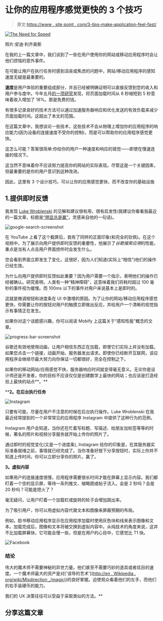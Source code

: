 # 让你的应用程序感觉更快的 3 个技巧

> 原文:[https://www . site point . com/3-tips-make-application-feel-fast/](https://www.sitepoint.com/3-tips-make-application-feel-faster/)

[![The Need for Speed](../Images/2c5140f0aa7f5f7fbf207369db615922.png)](https://www.flickr.com/photos/andilicious/3946743121/)

照片:安迪·利齐奥斯

在我的上一篇文章中，我们谈到了一些在用户使用你的网站或移动应用程序时会让他们烦恼的意外事件。

在可能让用户在执行任务时感到沮丧或焦虑的问题中，网站/移动应用程序的感知速度无疑是最重要的。

**速度**是用户体验的重要组成部分，并且已经被明确证明可以直接反馈到您的收入和用户参与度中。今年五月[的一项研究](http://www.portent.com/blog/internet-marketing/research-site-speed-hurting-everyones-revenue.htm)发现，将页面加载时间从 8 秒缩短到 5 秒意味着收入增加了 18%。那是免费的钱。

有很多记录良好的技术方法可以通过加速服务器响应和优化发送的有效负载来减少页面加载时间。这超出了本文的范围。

在这篇文章中，我想谈论一些技术，这些技术不会从物理上增加你的应用程序的响应能力(因为设备的连接速度不受你的控制)，而是可以帮助你的应用程序感觉更快。

这怎么可能？答案很简单:你给你的用户一种速度和响应的错觉——即使在慢速连接的情况下。

这当然不意味着你不应该努力提高你的网站的实际表现。尽管这是一个关键因素，但最重要的是你的用户意识到这种改进。

因此，这里有 3 个设计技巧，可以让你的应用感觉更快，而不改变你的基础设施

## 1.提供即时反馈

我发现 [Luke Wroblenski](https://twitter.com/lukew) 的见解和建议很有用，很有启发性(我建议你看看我最近的一篇文章，标题是[“明显总是赢”](https://www.sitepoint.com/obvious-design-always-wins/)，灵感来自他的一句话)。

![google-search-screenshot](../Images/d19db0a5263742f2bdb4a1c38219f44e.png)

在 YouTube 上看了这个截屏后，我有了同样的正面印象(和完全的钦佩)。在这个视频中，为了展示向用户提供即时反馈的重要性，他展示了*谷歌搜索应用*的性能，重点是当有人点击用户界面控件时会发生什么。

您会看到界面立即发生了变化，这很好，因为人们知道(实际上“相信”)他们的操作已经生效。

为什么向用户提供即时反馈如此重要？因为用户需要一个指示，表明他们的操作已经被确认。研究表明，人类有一种“精神障碍”，这意味着我们将耗时超过 100 毫秒的事件视为缓慢。而 100ms 以下的事件对用户来说基本上是即时的。

这就是微调按钮和进度条在 UI 中激增的原因。为了让你的网站/移动应用程序感觉更快，你需要让你的按钮对用户的触摸立即做出反应，并给用户一个清晰的视觉指示有事情正在发生。

如果你对这个话题感兴趣，你可以阅读 Mobify 上这篇关于“感知性能”概念的文章。

![progress-bar-screenshot](../Images/4192dc7c0dd88fb0dc6c0c37db299e77.png)

谷歌还有效地使用动画，让用户相信东西正在加载，即使它们实际上并没有加载。如果您点击一个链接，动画开始，服务器发出请求。即使你已经断开互联网，该应用程序会继续尽最大努力向你保证一切都很好，完全在控制之下。

如果你的移动网站/应用感觉不快，服务器响应时间就变得毫无意义。无论你是设计师还是开发者，你的目标不应该仅仅是创建数学上最快的网站；也应该是打造经验上最快的站点**。**

 ****2。在后台执行任务**

![Instagram](../Images/41d9ee814f6d8c6fec69320fc625237d.png)

只要有可能，尽量在用户不注意的时候在后台执行操作。Luke Wroblenski 在我最近经常提到的一个非常常见的应用程序 Instagram 中提供了这种行为的范例。

Instagram 用户会知道，当你还在忙着写标题、写描述、给朋友加标签等等的时候，著名的照片和视频分享服务就开始上传你的照片了。

通过即时的视觉变化(又是一个进度条), Instagram 给你的印象是，在其服务器实际准备就绪之前，事情就已经完成了。当你准备好按下分享按钮时，实际上你并不知道上传时间，你可以立即分享你的照片。赢了。

**3。虚拟内容**

如果用户的连接速度很慢，应用程序需要很长时间才能在屏幕上显示内容。我们都盯着一个空的显示屏，等待一系列推文、缩略图或帖子流入。会是 2 秒吗？会是 20 秒吗？可能是熄火了？

毫无疑问，让用户盯着一个加载栏或旋转的轮子会增加跳出率。

为了吸引用户，你可以用虚拟内容代替文本和图像来屏蔽预期的布局。

例如，脸书移动应用程序显示在应用程序加载时使用灰色块和线来表示图像和文本。加载完成后，图像和文本将被交换到虚拟内容中。从纯技术的角度来说，这并不比加载屏幕快，它可能会慢一些，但是在用户的心目中，它感觉比 T1 快。

![Facebook](../Images/5ce6f834021f974c165986ec1722078c.png)

### 结论

伟大的魔术师不需要神秘的异世力量。他们甚至不需要巧妙的道具或者炫目的速度。一个魔术师最大的资产是对['误导的艺术']([http://en . Wikipedia . org/wiki/Misdirection _(magic)](http://en.wikipedia.org/wiki/Misdirection_(magic)))的良好掌握。迫使观众看着他们的左手，而他们的右手装硬币的能力。

我们的 UX 决策往往可以受益于采取类似的方法。** 

## **分享这篇文章**